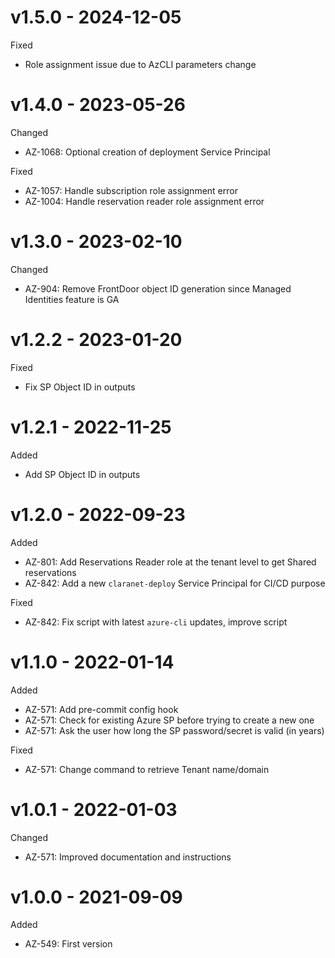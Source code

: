 # v1.5.0 - 2024-12-05

Fixed
  * Role assignment issue due to AzCLI parameters change

# v1.4.0 - 2023-05-26

Changed
  * AZ-1068: Optional creation of deployment Service Principal

Fixed
  * AZ-1057: Handle subscription role assignment error
  * AZ-1004: Handle reservation reader role assignment error

# v1.3.0 - 2023-02-10

Changed
  * AZ-904: Remove FrontDoor object ID generation since Managed Identities feature is GA

# v1.2.2 - 2023-01-20

Fixed
  * Fix SP Object ID in outputs

# v1.2.1 - 2022-11-25

Added
  * Add SP Object ID in outputs

# v1.2.0 - 2022-09-23

Added
  * AZ-801: Add Reservations Reader role at the tenant level to get Shared reservations
  * AZ-842: Add a new `claranet-deploy` Service Principal for CI/CD purpose

Fixed
  * AZ-842: Fix script with latest `azure-cli` updates, improve script

# v1.1.0 - 2022-01-14

Added
  * AZ-571: Add pre-commit config hook
  * AZ-571: Check for existing Azure SP before trying to create a new one
  * AZ-571: Ask the user how long the SP password/secret is valid (in years)

Fixed
  * AZ-571: Change command to retrieve Tenant name/domain

# v1.0.1 - 2022-01-03

Changed
  * AZ-571: Improved documentation and instructions

# v1.0.0 - 2021-09-09

Added
  * AZ-549: First version
